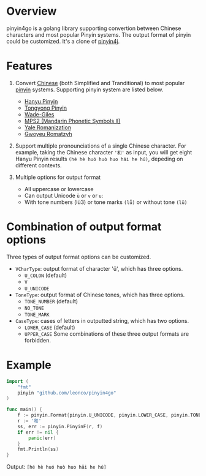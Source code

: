 Overview
=========

pinyin4go is a golang library supporting convertion between Chinese characters and most popular Pinyin systems. The output format of pinyin could be customized. It's a clone of [pinyin4j](http://pinyin4j.sourceforge.net/).


Features
==================

1. Convert [Chinese](http://en.wikipedia.org/wiki/Chinese_language) (both Simplified and Tranditional) to most popular [pinyin](http://en.wikipedia.org/wiki/Pinyin) systems. Supporting pinyin system are listed below. 
   * [Hanyu Pinyin](http://en.wikipedia.org/wiki/Hanyu_Pinyin)
   * [Tongyong Pinyin](http://en.wikipedia.org/wiki/Tongyong_Pinyin)
   * [Wade-Giles](http://en.wikipedia.org/wiki/Wade-Giles)
   * [MPS2 (Mandarin Phonetic Symbols II)](http://en.wikipedia.org/wiki/MPS2)
   * [Yale Romanization](http://en.wikipedia.org/wiki/Yale_Romanization)
   * [Gwoyeu Romatzyh](http://en.wikipedia.org/wiki/Gwoyeu_Romatzyh)

2. Support multiple pronounciations of a single Chinese character. For example, taking the Chinese character `'和'` as input, you will get eight Hanyu Pinyin results `(hé hè huó huò huo hāi he hú)`, depeding on different contexts.

3. Multiple options for output format
   * All uppercase or lowercase
   * Can output Unicode `ü` or `v` or `u`:
   * With tone numbers (lü3) or tone marks `(lǚ)` or without tone `(lü)`


Combination of output format options
=======================================
Three types of output format options can be customized.
* `VCharType`: output format of character 'ü', which has three options.
   - `U_COLON` (default)
   - `V`
   - `U_UNICODE`
*  `ToneType`: output format of Chinese tones, which has three options.
   - `TONE_NUMBER` (default)
   - `NO_TONE`
   - `TONE_MARK`
*  `CaseType`: cases of letters in outputted string, which has two options.
   - `LOWER_CASE` (default)
   - `UPPER_CASE`
Some combinations of these three output formats are forbidden. 


Example
====================
```go
import (
	"fmt"
	pinyin "github.com/leonco/pinyin4go"
)

func main() {
	f := pinyin.Format{pinyin.U_UNICODE, pinyin.LOWER_CASE, pinyin.TONE_MARK}
	r := '和'
	ss, err := pinyin.PinyinF(r, f)
	if err != nil {
		panic(err)
	}
	fmt.Println(ss)
}
```
Output: `[hé hè huó huò huo hāi he hú]`


